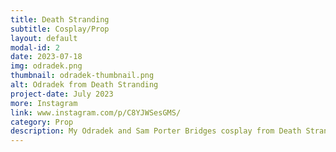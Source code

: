 ```yaml
---
title: Death Stranding
subtitle: Cosplay/Prop
layout: default
modal-id: 2
date: 2023-07-18
img: odradek.png
thumbnail: odradek-thumbnail.png
alt: Odradek from Death Stranding
project-date: July 2023
more: Instagram
link: www.instagram.com/p/C8YJWSesGMS/
category: Prop
description: My Odradek and Sam Porter Bridges cosplay from Death Stranding. I designed the Odradek from references images with the goal of mimicking the in-game prop. It comes attached to the protagonist, so it is mounted to the frame backpack that is a part of the cosplay.
---
```

